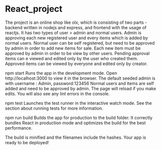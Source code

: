 # React_project

The project is an online shop like olx, which is consisting of two parts - backend written in nodejs and express, and frontend with the usage of reactjs. It has two types of user > admin and normal users. Admin is approving each new registered user and every items which is added by normal users. Normal user can be self registered, but need to be approved by admin in order to add new items for sale. Each new item must  be approved by admin in order to be view by other users. Pending approval items can e viewed and edited only by the user who created them. Approved items can be viewed by everyone and edited only by creator.




npm start
Runs the app in the development mode.
Open http://localhost:3000 to view it in the browser.
The default seeded admin is with username : Admin, password:123456
Normal users and items are self added and need to be approved by admin.
The page will reload if you make edits.
You will also see any lint errors in the console.

npm test
Launches the test runner in the interactive watch mode.
See the section about running tests for more information.

npm run build
Builds the app for production to the build folder.
It correctly bundles React in production mode and optimizes the build for the best performance.

The build is minified and the filenames include the hashes.
Your app is ready to be deployed!
